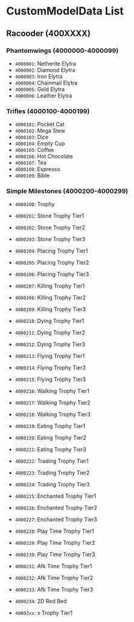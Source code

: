 # CustomModelData List

## Racooder (400XXXX)

### Phantomwings (4000000-4000099)

- `4000001`: Netherite Elytra
- `4000002`: Diamond Elytra
- `4000003`: Iron Elytra
- `4000004`: Chainmail Elytra
- `4000005`: Gold Elytra
- `4000006`: Leather Elytra

### Trifles (4000100-4000199)

- `4000101`: Pocket Cat
- `4000102`: Mega Stew
- `4000103`: Dice
- `4000104`: Empty Cup
- `4000105`: Coffee
- `4000106`: Hot Chocolate
- `4000107`: Tea
- `4000108`: Espresso
- `4000109`: Bible

### Simple Milestones (4000200-4000299)

- `4000200`: Trophy
- `4000201`: Stone Trophy Tier1
- `4000202`: Stone Trophy Tier2
- `4000203`: Stone Trophy Tier3
- `4000204`: Placing Trophy Tier1
- `4000205`: Placing Trophy Tier2
- `4000206`: Placing Trophy Tier3
- `4000207`: Killing Trophy Tier1
- `4000208`: Killing Trophy Tier2
- `4000209`: Killing Trophy Tier3
- `4000210`: Dying Trophy Tier1
- `4000211`: Dying Trophy Tier2
- `4000212`: Dying Trophy Tier3
- `4000213`: Flying Trophy Tier1
- `4000214`: Flying Trophy Tier2
- `4000215`: Flying Trophy Tier3
- `4000216`: Walking Trophy Tier1
- `4000217`: Walking Trophy Tier2
- `4000218`: Walking Trophy Tier3
- `4000219`: Eating Trophy Tier1
- `4000220`: Eating Trophy Tier2
- `4000221`: Eating Trophy Tier3
- `4000222`: Trading Trophy Tier1
- `4000223`: Trading Trophy Tier2
- `4000224`: Trading Trophy Tier3
- `4000225`: Enchanted Trophy Tier1
- `4000226`: Enchanted Trophy Tier2
- `4000227`: Enchanted Trophy Tier3
- `4000228`: Play Time Trophy Tier1
- `4000229`: Play Time Trophy Tier2
- `4000230`: Play Time Trophy Tier3
- `4000231`: Afk Time Trophy Tier1
- `4000232`: Afk Time Trophy Tier2
- `4000233`: Afk Time Trophy Tier3
- `4000234`: 2D Red Bed

- `40002xx`: x Trophy Tier1
